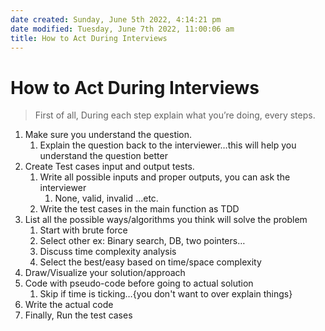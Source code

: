 ```yaml
---
date created: Sunday, June 5th 2022, 4:14:21 pm
date modified: Tuesday, June 7th 2022, 11:00:06 am
title: How to Act During Interviews
---
```


# How to Act During Interviews

>  First of all, During each step explain what you’re doing, every steps.
1. Make sure you understand the question.
	1. Explain the question back to the interviewer…this will help you understand the question better
2. Create Test cases input and output tests.
	1. Write all possible inputs and proper outputs, you can ask the interviewer
		1. None, valid, invalid …etc.
	2. Write the test cases in the main function as TDD
3. List all the possible ways/algorithms you think will solve the problem
	1. Start with brute force
	2. Select other ex: Binary search, DB, two pointers…
	3. Discuss time complexity analysis
	4. Select the best/easy based on time/space complexity
4. Draw/Visualize your solution/approach
5. Code with pseudo-code before going to actual solution
	1. Skip if time is ticking…{you don't want to over explain things}
6. Write the actual code
7. Finally, Run the test cases
